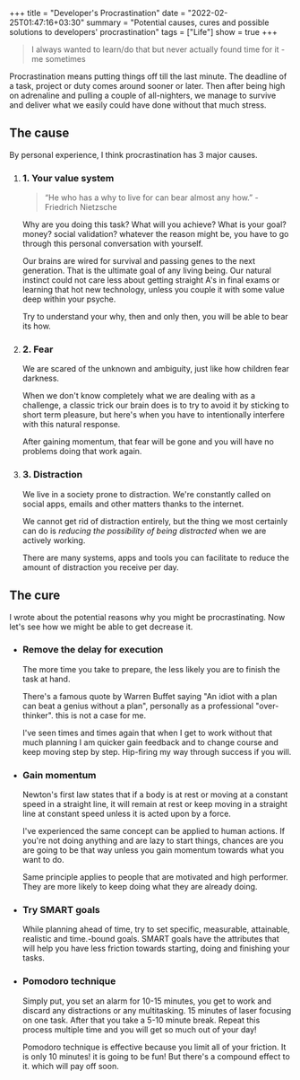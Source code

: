 +++
title = "Developer's Procrastination"
date = "2022-02-25T01:47:16+03:30"
summary = "Potential causes, cures and possible solutions to developers' procrastination"
tags = ["Life"]
show = true
+++

> I always wanted to learn/do that but never actually found time for it -me sometimes

Procrastination means putting things off till the last minute. The deadline of a task, project or duty comes around sooner or later. Then after being high on adrenaline and pulling a couple of all-nighters, we manage to survive and deliver what we easily could have done without that much stress.

## The cause

By personal experience, I think procrastination has 3 major causes.

1. ### 1. Your value system

    > “He who has a why to live for can bear almost any how.” - Friedrich Nietzsche

    Why are you doing this task? What will you achieve? What is your goal? money? social validation? whatever the reason might be, you have to go through this personal conversation with yourself.

    Our brains are wired for survival and passing genes to the next generation. That is the ultimate goal of any living being. Our natural instinct could not care less about getting straight A's in final exams or learning that hot new technology, unless you couple it with some value deep within your psyche.

    Try to understand your why, then and only then, you will be able to bear its how.

2. ### 2. Fear

    We are scared of the unknown and ambiguity, just like how children fear darkness. 

    When we don't know completely what we are dealing with as a challenge, a classic trick our brain does is to try to avoid it by sticking to short term pleasure, but here's when you have to intentionally interfere with this natural response.

    After gaining momentum, that fear will be gone and you will have no problems doing that work again.
  

3. ### 3. Distraction

    We live in a society prone to distraction. We're constantly called on social apps, emails and other matters thanks to the internet.

    We cannot get rid of distraction entirely, but the thing we most certainly can do is _reducing the possibility of being distracted_ when we are actively working.

    There are many systems, apps and tools you can facilitate to reduce the amount of distraction you receive per day.

## The cure

I wrote about the potential reasons why you might be procrastinating. Now let's see how we might be able to get decrease it.

- ### Remove the delay for execution

    The more time you take to prepare, the less likely you are to finish the task at hand.

    There's a famous quote by Warren Buffet saying "An idiot with a plan can beat a genius without a plan", personally as a professional "over-thinker". this is not a case for me.

    I've seen times and times again that when I get to work without that much planning I am quicker gain feedback and to change course and keep moving step by step. Hip-firing my way through success if you will.

- ### Gain momentum

    Newton's first law states that if a body is at rest or moving at a constant speed in a straight line, it will remain at rest or keep moving in a straight line at constant speed unless it is acted upon by a force.

    I've experienced the same concept can be applied to human actions. If you're not doing anything and are lazy to start things, chances are you are going to be that way unless you gain momentum towards what you want to do.

    Same principle applies to people that are motivated and high performer. They are more likely to keep doing what they are already doing.

- ### Try SMART goals

    While planning ahead of time, try to set specific, measurable, attainable, realistic and time.-bound goals.
    SMART goals have the attributes that will help you have less friction towards starting, doing and finishing your tasks.

- ### Pomodoro technique

    Simply put, you set an alarm for 10-15 minutes, you get to work and discard any distractions or any multitasking. 15 minutes of laser focusing on one task. After that you take a 5-10 minute break. Repeat this process multiple time and you will get so much out of your day!

    Pomodoro technique is effective because you limit all of your friction. It is only 10 minutes! it is going to be fun! But there's a compound effect to it. which will pay off soon.
